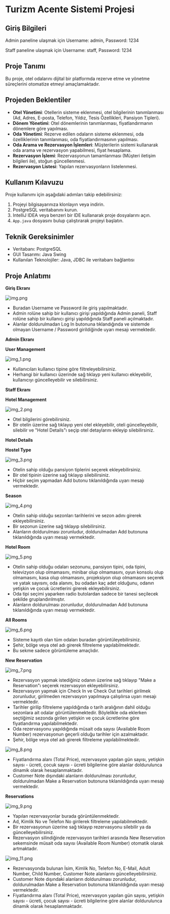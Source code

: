 # Turizm Acente Sistemi Projesi

## Giriş Bilgileri
Admin paneline ulaşmak için
Username: admin,
Password: 1234

Staff paneline ulaşmak için
Username: staff,
Password: 1234

## Proje Tanımı
Bu proje, otel odalarını dijital bir platformda rezerve etme ve yönetme süreçlerini otomatize etmeyi amaçlamaktadır.

## Projeden Beklentiler
- **Otel Yönetimi**: Otellerin sisteme eklenmesi, otel bilgilerinin tanımlanması (Ad, Adres, E-posta, Telefon, Yıldız, Tesis Özellikleri, Pansiyon Tipleri).
- **Dönem Yönetimi**: Otel dönemlerinin tanımlanması, fiyatlandırmanın dönemlere göre yapılması.
- **Oda Yönetimi**: Rezerve edilen odaların sisteme eklenmesi, oda özelliklerinin tanımlanması, oda fiyatlandırmasının yapılması.
- **Oda Arama ve Rezervasyon İşlemleri**: Müşterilerin sistemi kullanarak oda arama ve rezervasyon yapabilmesi, fiyat hesaplama.
- **Rezervasyon İşlemi**: Rezervasyonun tamamlanması (Müşteri iletişim bilgileri ile), stoğun güncellenmesi.
- **Rezervasyon Listesi**: Yapılan rezervasyonların listelenmesi.

## Kullanım Kılavuzu
Proje kullanımı için aşağıdaki adımları takip edebilirsiniz:

1. Projeyi bilgisayarınıza klonlayın veya indirin.
2. PostgreSQL veritabanını kurun.
3. IntelliJ IDEA veya benzeri bir IDE kullanarak proje dosyalarını açın.
4. `App.java` dosyasını bulup çalıştırarak projeyi başlatın.

## Teknik Gereksinimler
- Veritabanı: PostgreSQL
- GUI Tasarımı: Java Swing
- Kullanılan Teknolojiler: Java, JDBC ile veritabanı bağlantısı

## Proje Anlatımı
**Giriş Ekranı**

![img.png](img.png)

- Buradan Username ve Password ile giriş yapılmaktadır. 
- Admin rolüne sahip bir kullanıcı girişi yapıldığında Admin paneli, Staff rolüne sahip bir kullanıcı girişi yapıldığında Staff paneli açılmaktadır.
- Alanlar doldurulmadan Log In butonuna tıklandığında ve sistemde olmayan Username / Password girildiğinde uyarı mesajı vermektedir.

**Admin Ekranı**

**User Management**

![img_1.png](img_1.png)

- Kullanıcıları kullanıcı tipine göre filtreleyebilirsiniz.
- Herhangi bir kullanıcı üzerinde sağ tıklayp yeni kullanıcı ekleyebilir, kullanıcıyı güncelleyebilir ve silebilirsiniz.

**Staff Ekranı**

**Hotel Management**

![img_2.png](img_2.png)

- Otel bilgilerini görebilirsiniz.
- Bir otelin üzerine sağ tıklayıp yeni otel ekleyebilir, oteli güncelleyebilir, silebilir ve "Hotel Details"ı seçip otel detaylarını ekleyip silebilirsiniz.

**Hotel Details**

**Hostel Type**

![img_3.png](img_3.png)

- Otelin sahip olduğu pansiyon tiplerini seçerek ekleyebilirsiniz.
- Bir otel tipinin üzerine sağ tıklayıp silebilirsiniz.
- Hiçbir seçim yapmadan Add butonu tıklanıldığında uyarı mesajı vermektedir.

**Season**

![img_4.png](img_4.png)

- Otelin sahip olduğu sezonları tarihlerini ve sezon adını girerek ekleyebilirsiniz.
- Bir sezonun üzerine sağ tıklayıp silebilirsiniz.
- Alanların doldurulması zorunludur, doldurulmadan Add butonuna tıklanıldığında uyarı mesajı vermektedir.

**Hotel Room**

![img_5.png](img_5.png)

- Otelin sahip olduğu odaları sezonunu, pansiyon tipini, oda tipini, televizyon olup olmamasını, minibar olup olmamasını, oyun konsolu olup olmamasını, kasa olup olmamasını, projeksiyon olup olmamasını seçerek ve yatak sayısını, oda alanını, bu odadan kaç adet olduğunu, odanın yetişkin ve çocuk ücretlerini girerek ekleyebilirsiniz.
- Oda tipi seçimi yaparken radio butolardan sadece bir tanesi seçilecek şekilde gruplandırılmıştır.
- Alanların doldurulması zorunludur, doldurulmadan Add butonuna tıklanıldığında uyarı mesajı vermektedir.

**All Rooms**

![img_6.png](img_6.png)

- Sisteme kayıtlı olan tüm odaları buradan görüntüleyebilirsiniz.
- Şehir, bölge veya otel adı girerek filtreleme yapılabilmektedir.
- Bu sekme sadece görüntüleme amaçlıdır.

**New Reservation**

![img_7.png](img_7.png)

- Rezervasyon yapmak istediğiniz odanın üzerine sağ tıklayıp "Make a Reservation"ı seçerek rezervasyon ekleyebilirsiniz. 
- Rezervasyon yapmak için Check In ve Check Out tarihleri girilmek zorunludur, girilmeden rezervasyon yapılmaya çalışılırsa uyarı mesajı vermektedir.
- Tarihler girilip filtreleme yapıldığında o tarih aralığının dahil olduğu sezonlara ait odalar görüntülenmektedir. Böylelikle oda eklerken seçtiğimiz sezonda girilen yetişkin ve çocuk ücretlerine göre fiyatlandırma yapılabilmektedir.
- Oda rezervasyonu yapıldığında müsait oda sayısı (Available Room Number) rezervasyonun geçerli olduğu tarihler için azalmaktadır.
- Şehir, bölge veya otel adı girerek filtreleme yapılabilmektedir.

![img_8.png](img_8.png)

- Fiyatlandırma alanı (Total Price), rezervasyon yapılan gün sayısı, yetişkin sayısı - ücreti, çocuk sayısı - ücreti bilgilerine göre alanlar doldurulunca dinamik olarak hesaplanmaktadır. 
- Customer Note dışındaki alanların doldurulması zorunludur, doldurulmadan Make a Reservation butonuna tıklanıldığında uyarı mesajı vermektedir.

**Reservations**

![img_9.png](img_9.png)

- Yapılan rezervasyonlar burada görüntülenmektedir.
- Ad, Kimlik No ve Telefon No girilerek filtreleme yapılabilmektedir.
- Bir rezervasyonun üzerine sağ tıklayıp rezervasyonu silebilir ya da güncelleyebilirsiniz.
- Rezervasyon silindiğinde rezervasyon tarihleri arasında New Reservation sekemsinde müsait oda sayısı (Available Room Number) otomatik olarak artmaktadır.

![img_11.png](img_11.png)

- Rezervasyonda bulunan İsim, Kimlik No, Telefon No, E-Mail, Adult Number, Child Number, Customer Note alanlarını güncelleyebilirsiniz.
- Customer Note dışındaki alanların doldurulması zorunludur, doldurulmadan Make a Reservation butonuna tıklanıldığında uyarı mesajı vermektedir.
- Fiyatlandırma alanı (Total Price), rezervasyon yapılan gün sayısı, yetişkin sayısı - ücreti, çocuk sayısı - ücreti bilgilerine göre alanlar doldurulunca dinamik olarak hesaplanmaktadır.